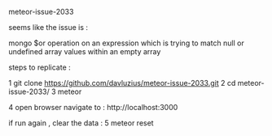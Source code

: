 meteor-issue-2033
 
 
seems like the issue is : 

mongo $or operation on an expression which is trying to match null or undefined array values within an empty array

steps to replicate : 

1 git clone https://github.com/davluzius/meteor-issue-2033.git
2 cd meteor-issue-2033/
3 meteor

4 open browser navigate to : 
http://localhost:3000

if run again , clear the data : 
5 meteor reset 



